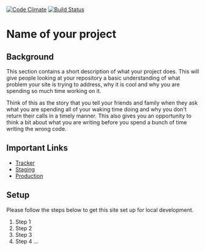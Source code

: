 [![Code Climate](https://codeclimate.com/github/rails/rails.png)](https://codeclimate.com/github/rails/rails)
[![Build Status](https://travis-ci.org/rails/rails.svg?branch=4-1-stable)](https://travis-ci.org/rails/rails)

# Name of your project

## Background

This section contains a short description of what your project does. This will give people looking at your repository a basic understanding of what problem your site is trying to address, why it is cool and why you are spending so much time working on it.

Think of this as the story that you tell your friends and family when they ask what you are spending all of your waking time doing and why you don't return their calls in a timely manner. This also gives you an opportunity to think a bit about what you are writing before you spend a bunch of time writing the wrong code.

## Important Links

* [Tracker](http://pivotaltracker.com/some_tracker_project)
* [Staging](http://some-staging-app.herokuapp.com)
* [Production](http://some-production-app.herokuapp.com)

## Setup

Please follow the steps below to get this site set up for local development.

1. Step 1
1. Step 2
1. Step 3
1. Step 4 ...
